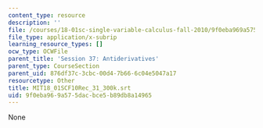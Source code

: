 ```yaml
---
content_type: resource
description: ''
file: /courses/18-01sc-single-variable-calculus-fall-2010/9f0eba969a575dacbce5b89db8a14965_MIT18_01SCF10Rec_31_300k.vtt
file_type: application/x-subrip
learning_resource_types: []
ocw_type: OCWFile
parent_title: 'Session 37: Antiderivatives'
parent_type: CourseSection
parent_uid: 876df37c-3cbc-00d4-7b66-6c04e5047a17
resourcetype: Other
title: MIT18_01SCF10Rec_31_300k.srt
uid: 9f0eba96-9a57-5dac-bce5-b89db8a14965
---
```

None

